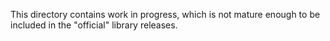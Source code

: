 This directory contains work in progress, which is not mature enough to
be included in the "official" library releases.
